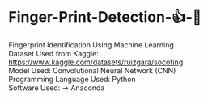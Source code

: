# Finger-Print-Detection-👍-🔎
Fingerprint Identification Using Machine Learning<br>
Dataset Used from Kaggle: https://www.kaggle.com/datasets/ruizgara/socofing<br>
Model Used: Convolutional Neural Network (CNN)<br>
Programming Language Used: Python<br>
Software Used: -> Anaconda
